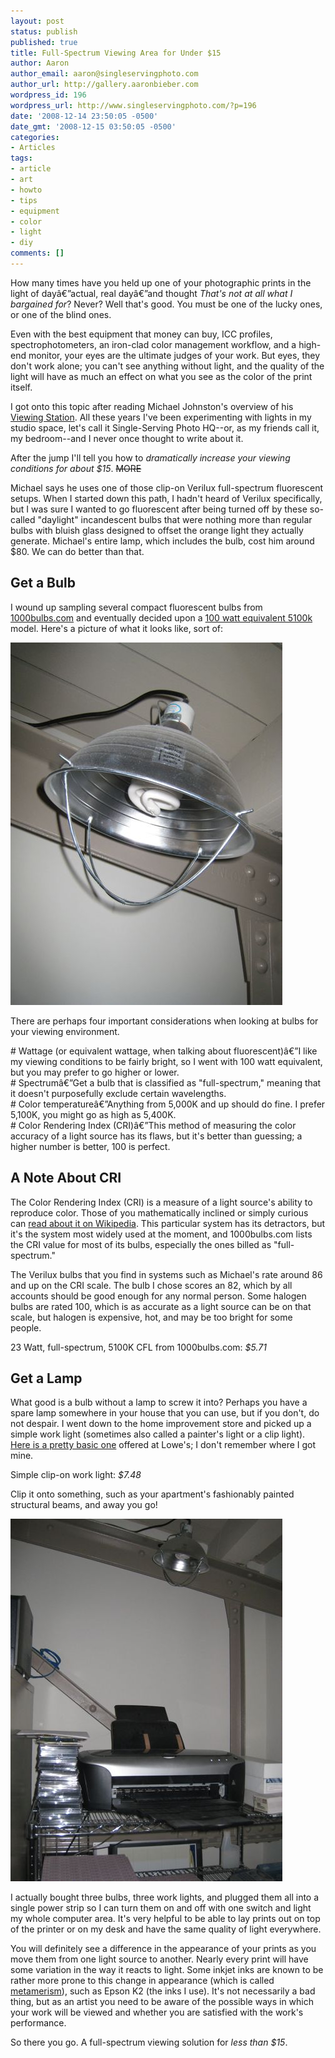 ```yaml
---
layout: post
status: publish
published: true
title: Full-Spectrum Viewing Area for Under $15
author: Aaron
author_email: aaron@singleservingphoto.com
author_url: http://gallery.aaronbieber.com
wordpress_id: 196
wordpress_url: http://www.singleservingphoto.com/?p=196
date: '2008-12-14 23:50:05 -0500'
date_gmt: '2008-12-15 03:50:05 -0500'
categories:
- Articles
tags:
- article
- art
- howto
- tips
- equipment
- color
- light
- diy
comments: []
---
```

How many times have you held up one of your photographic prints in the
light of dayâ€”actual, real dayâ€”and thought _That's not at all what I
bargained for_? Never? Well that's good. You must be one of the lucky
ones, or one of the blind ones.

Even with the best equipment that money can buy, ICC profiles,
spectrophotometers, an iron-clad color management workflow, and a
high-end monitor, your eyes are the ultimate judges of your work. But
eyes, they don't work alone; you can't see anything without light, and
the quality of the light will have as much an effect on what you see as
the color of the print itself.

I got onto this topic after reading Michael Johnston's overview of his
[Viewing Station](http://theonlinephotographer.typepad.com/the_online_photographer/2008/12/the-viewing-sta.html).
All these years I've been experimenting with lights in my studio space,
let's call it Single-Serving Photo HQ--or, as my friends call it, my
bedroom--and I never once thought to write about it.

After the jump I'll tell you how to *dramatically increase your viewing
conditions for about $15*. ~~MORE~~

Michael says he uses one of those clip-on Verilux full-spectrum
fluorescent setups. When I started down this path, I hadn't heard of
Verilux specifically, but I was sure I wanted to go fluorescent after
being turned off by these so-called "daylight" incandescent bulbs that
were nothing more than regular bulbs with bluish glass designed to
offset the orange light they actually generate. Michael's entire lamp,
which includes the bulb, cost him around \$80. We can do better than
that.

## Get a Bulb

I wound up sampling several compact fluorescent bulbs from
[1000bulbs.com](http://clickserve.cc-dt.com/link/click?lid=41000000027242453)
and eventually decided upon a
[100 watt equivalent 5100k](http://clickserve.cc-dt.com/link/click?lid=41000000027242501)
model. Here's a picture of what it looks like, sort of:

![](/articles/viewing_station1.jpg)

There are perhaps four important considerations when looking at bulbs
for your viewing environment.

\# Wattage (or equivalent wattage, when talking about fluorescent)â€”I
like my viewing conditions to be fairly bright, so I went with 100 watt
equivalent, but you may prefer to go higher or lower.\
 \# Spectrumâ€”Get a bulb that is classified as "full-spectrum," meaning
that it doesn't purposefully exclude certain wavelengths.\
 \# Color temperatureâ€”Anything from 5,000K and up should do fine. I
prefer 5,100K, you might go as high as 5,400K.\
 \# Color Rendering Index (CRI)â€”This method of measuring the color
accuracy of a light source has its flaws, but it's better than guessing;
a higher number is better, 100 is perfect.

## A Note About CRI

The Color Rendering Index (CRI) is a measure of a light source's ability
to reproduce color. Those of you mathematically inclined or simply
curious can
[read about it on Wikipedia](http://en.wikipedia.org/wiki/Color_rendering_index).
This particular system has its detractors, but it's the system most widely used
at the moment, and 1000bulbs.com lists the CRI value for most of its bulbs,
especially the ones billed as "full-spectrum."

The Verilux bulbs that you find in systems such as Michael's rate around
86 and up on the CRI scale. The bulb I chose scores an 82, which by all
accounts should be good enough for any normal person. Some halogen bulbs
are rated 100, which is as accurate as a light source can be on that
scale, but halogen is expensive, hot, and may be too bright for some
people.

23 Watt, full-spectrum, 5100K CFL from 1000bulbs.com: *\$5.71*

## Get a Lamp

What good is a bulb without a lamp to screw it into? Perhaps you have a
spare lamp somewhere in your house that you can use, but if you don't,
do not despair. I went down to the home improvement store and picked up
a simple work light (sometimes also called a painter's light or a clip
light). [Here is a pretty basic
one](http://www.lowes.com/lowes/lkn?action=productDetail&productId=203213-1373-FL-300PDQ12&lpage=none)
offered at Lowe's; I don't remember where I got mine.

Simple clip-on work light: *\$7.48*

Clip it onto something, such as your apartment's fashionably painted
structural beams, and away you go!

![](/articles/viewing_station2.jpg)

I actually bought three bulbs, three work lights, and plugged them all
into a single power strip so I can turn them on and off with one switch
and light my whole computer area. It's very helpful to be able to lay
prints out on top of the printer or on my desk and have the same quality
of light everywhere.

You will definitely see a difference in the appearance of your prints as
you move them from one light source to another. Nearly every print will
have some variation in the way it reacts to light. Some inkjet inks are
known to be rather more prone to this change in appearance (which is
called [metamerism](http://en.wikipedia.org/wiki/Metamerism_(color))),
such as Epson K2 (the inks I use). It's not necessarily a bad thing, but
as an artist you need to be aware of the possible ways in which your
work will be viewed and whether you are satisfied with the work's
performance.

So there you go. A full-spectrum viewing solution for *less than
\$15*.
